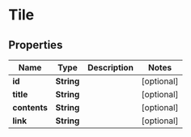 
# Tile

## Properties
Name | Type | Description | Notes
------------ | ------------- | ------------- | -------------
**id** | **String** |  |  [optional]
**title** | **String** |  |  [optional]
**contents** | **String** |  |  [optional]
**link** | **String** |  |  [optional]



